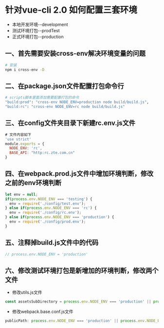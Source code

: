 # 针对vue-cli 2.0 如何配置三套环境
  * 本地开发环境--development
  * 测试环境打包--prodTest
  * 正式环境打包--production
## 一、首先需要安装cross-env解决环境变量的问题
```bash
# 安装
npm i cross-env -D
```
## 二、在package.json文件配置打包命令行
```bash
# scripts脚本里面添加需要配置打包的命令
"build:prod": "cross-env NODE_ENV=production node build/build.js",
"build:rc": "cross-env NODE_ENV=rc node build/build.js"
```
## 三、在config文件夹目录下新建rc.env.js文件
``` js
# 文件内容如下
'use strict'
module.exports = {
  NODE_ENV: 'rc',
  BASE_API: "http:rc.zte.com.cn"
}
```
## 四、在webpack.prod.js文件中增加环境判断，修改之前的env环境判断
```js
let env = null;
if(process.env.NODE_ENV === 'testing') {
  env = require('./config/test.env');
} else if(process.env.NODE_ENV === 'rc') {
  env = require('./config/rc.env');
} else if(process.env.NODE_ENV === 'production') {
  env = require('./config/prod.env');
}
```
## 五、注释掉build.js文件中的代码
```js
// process.env.NODE_ENV = 'production'
```
## 六、修改测试环境打包是新增加的环境判断，修改两个文件
* 修改utils.js文件
```js
const assetsSubDirectory = process.env.NODE_ENV === 'production' || process.env.NODE_ENV === 'rc'
```
* 修改webpack.base.conf.js文件
```js
publicPath: process.env.NODE_ENV === 'production' || process.env.NODE_ENV === 'rc'
```